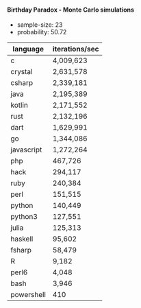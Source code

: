#### Birthday Paradox - Monte Carlo simulations

* sample-size: 23
* probability: 50.72

language | iterations/sec
|--|--|
c|4,009,623
crystal|2,631,578
csharp|2,339,181
java|2,195,389
kotlin|2,171,552
rust|2,132,196
dart|1,629,991
go|1,344,086
javascript|1,272,264
php|467,726
hack|294,117
ruby|240,384
perl|151,515
python|140,449
python3|127,551
julia|125,313
haskell|95,602
fsharp|58,479
R|9,182
perl6|4,048
bash|3,946
powershell|410
